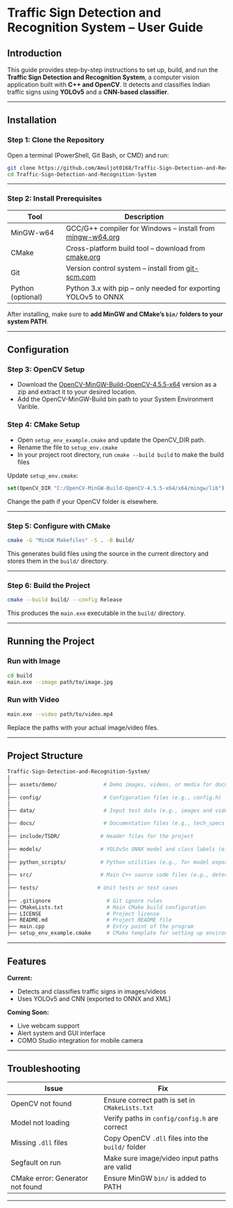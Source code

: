 # Traffic Sign Detection and Recognition System – User Guide

## Introduction

This guide provides step-by-step instructions to set up, build, and run the **Traffic Sign Detection and Recognition System**, a computer vision application built with **C++ and OpenCV**. It detects and classifies Indian traffic signs using **YOLOv5** and a **CNN-based classifier**.

---

## Installation

### Step 1: Clone the Repository

Open a terminal (PowerShell, Git Bash, or CMD) and run:

```bash
git clone https://github.com/Amuljot0168/Traffic-Sign-Detection-and-Recognition-System.git
cd Traffic-Sign-Detection-and-Recognition-System
```

---

### Step 2: Install Prerequisites

| Tool              | Description                                                                        |
| ----------------- | ---------------------------------------------------------------------------------- |
| MinGW-w64         | GCC/G++ compiler for Windows – install from [mingw-w64.org](https://mingw-w64.org) |
| CMake             | Cross-platform build tool – download from [cmake.org](https://cmake.org)           |
| Git               | Version control system – install from [git-scm.com](https://git-scm.com)           |
| Python (optional) | Python 3.x with pip – only needed for exporting YOLOv5 to ONNX                     |

After installing, make sure to **add MinGW and CMake’s `bin/` folders to your system PATH**.

---

## Configuration

### Step 3: OpenCV Setup

- Download the [OpenCV-MinGW-Build-OpenCV-4.5.5-x64](https://github.com/Amul24/OpenCV-download-File.git) version as a zip and extract it to your desired location.
- Add the OpenCV-MinGW-Build bin path to your System Environment Varible.
  
### Step 4: CMake Setup

- Open `setup_env_example.cmake` and update the OpenCV_DIR path.
- Rename the file to `setup_env.cmake`
- In your project root directory, run `cmake --build build` to make the build files

Update `setup_env.cmake`:

```cmake
set(OpenCV_DIR "C:/OpenCV-MinGW-Build-OpenCV-4.5.5-x64/x64/mingw/lib")
```

Change the path if your OpenCV folder is elsewhere.

---

### Step 5: Configure with CMake

```bash
cmake -G "MinGW Makefiles" -S . -B build/
```

This generates build files using the source in the current directory and stores them in the `build/` directory.

---

### Step 6: Build the Project

```bash
cmake --build build/ --config Release
```

This produces the `main.exe` executable in the `build/` directory.

---

## Running the Project

### Run with Image

```bash
cd build
main.exe --image path/to/image.jpg
```

### Run with Video

```bash
main.exe --video path/to/video.mp4
```

Replace the paths with your actual image/video files.


---

## Project Structure

```bash
Traffic-Sign-Detection-and-Recognition-System/
│
├── assets/demo/               # Demo images, videos, or media for documentation
│
├── config/                    # Configuration files (e.g., config.h)
│
├── data/                      # Input test data (e.g., images and videos)
│
├── docs/                      # Documentation files (e.g., tech_specs.md, user_guide.md)
│
├── include/TSDR/             # Header files for the project
│
├── models/                   # YOLOv5n ONNX model and class labels (e.g., coco.names)
│
├── python_scripts/           # Python utilities (e.g., for model export or preprocessing)
│
├── src/                      # Main C++ source code files (e.g., detection.cpp, utils.cpp)
│
├── tests/                   # Unit tests or test cases
│
├── .gitignore                  # Git ignore rules
├── CMakeLists.txt              # Main CMake build configuration
├── LICENSE                     # Project license
├── README.md                   # Project README file
├── main.cpp                    # Entry point of the program
├── setup_env_example.cmake     # CMake template for setting up environment paths

```

---

## Features

**Current:**

- Detects and classifies traffic signs in images/videos
- Uses YOLOv5 and CNN (exported to ONNX and XML)

**Coming Soon:**

- Live webcam support
- Alert system and GUI interface
- COMO Studio integration for mobile camera

---

## Troubleshooting

| Issue                            | Fix                                               |
| -------------------------------- | ------------------------------------------------- |
| OpenCV not found                 | Ensure correct path is set in `CMakeLists.txt`    |
| Model not loading                | Verify paths in `config/config.h` are correct     |
| Missing `.dll` files             | Copy OpenCV `.dll` files into the `build/` folder |
| Segfault on run                  | Make sure image/video input paths are valid       |
| CMake error: Generator not found | Ensure MinGW `bin/` is added to PATH              |

---
